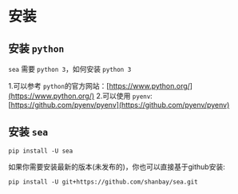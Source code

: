 # 安装

## 安装 `python`

`sea` 需要 `python 3`，如何安装 `python 3`

1.可以参考 `python`的官方网站：[https://www.python.org/](https://www.python.org/)
2.可以使用 `pyenv`: [https://github.com/pyenv/pyenv](https://github.com/pyenv/pyenv)


## 安装 `sea`

`pip install -U sea`

如果你需要安装最新的版本(未发布的)，你也可以直接基于github安装:

`pip install -U git+https://github.com/shanbay/sea.git`
